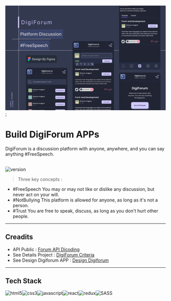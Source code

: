 ![Design preview for the Results summary component digiforum](./src/assets/Thumb%20Digiforum.png);

# Build DigiForum APPs

DigiForum is a discussion platform with anyone, anywhere, and you can say anything #FreeSpeech.

<br />
<img align="left" alt="version" src="https://img.shields.io/static/v1?label=DigiForum&message=v.1.2.0&color=#fff" />
<br />

> Three key concepts :

- #FreeSpeech You may or may not like or dislike any discussion, but never act on your will.
- #NotBullying This platform is allowed for anyone, as long as it's not a person.
- #Trust You are free to speak, discuss, as long as you don't hurt other people.

---

## Creadits

- API Public : [Forum API Dicoding](https://forum-api.dicoding.dev/v1/#/)
- See Details Project : [DigiForum Criteria](https://obsidian-notebook-90d.notion.site/DigiForum-App-f5d4049acbe84c53a2aee08c251ebbc0)
- See Design Digiforum APP : [Design Digiforum](https://www.figma.com/community/file/1227912702034646627)

---

## Tech Stack

<img align="left" alt="html5" src="https://img.shields.io/badge/HTML5-E34F26?style=for-the-badge&logo=html5&logoColor=white" />
<img align="left" alt="css3" src="https://img.shields.io/badge/CSS3-1572B6?style=for-the-badge&logo=css3&logoColor=white" />
<img align="left" alt="javascript" src="https://img.shields.io/badge/javascript%20-F5E015.svg?&style=for-the-badge&logo=javascript&logoColor=black" /> 
<img align="left" alt="react" src="https://img.shields.io/badge/React-20232A?style=for-the-badge&logo=react&logoColor=61DAFB" /> 
<img align="left" alt="redux" src="https://img.shields.io/badge/redux-%23593d88.svg?style=for-the-badge&logo=redux&logoColor=white" />
<img align="left" alt="SASS" src="https://img.shields.io/badge/sass-gray?style=for-the-badge&logo=sass" /> <br />
